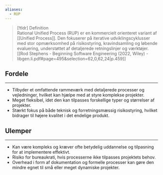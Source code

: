 ```yaml
---
aliases:
  - RUP
---
```


>[!tldr] Definition  
Rational Unified Process (RUP) er en kommercielt orienteret variant af [[Unified Process]]. Den fokuserer på iterative udviklingscyklusser med stor opmærksomhed på risikostyring, kravindsamling og løbende evaluering, understøttet af detaljerede retningslinjer og værktøjer.
[[Rod Stephens - Beginning Software Engineering (2022, Wiley) - libgen.li.pdf#page=495&selection=62,0,62,24|p.459]]
## Fordele
---
- Tilbyder et omfattende rammeværk med detaljerede processer og vejledninger, hvilket kan hjælpe med at styre komplekse projekter.  
- Meget fleksibel, idet den kan tilpasses forskellige typer og størrelser af projekter.  
- Stærkt fokus på både teknisk og forretningsmæssig risikostyring, hvilket bidrager til højere kvalitet i det endelige produkt.

## Ulemper
---
- Kan være kompleks og kræver ofte betydelig uddannelse og tilpasning for at implementere effektivt.  
- Risiko for bureaukrati, hvis processerne ikke tilpasses projektets behov.  
- Overhead i form af dokumentation og formelle processer kan gøre den mindre egnet til små eller meget dynamiske projekter.
